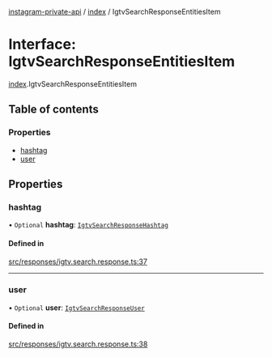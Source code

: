 [instagram-private-api](../../README.md) / [index](../../modules/index.md) / IgtvSearchResponseEntitiesItem

# Interface: IgtvSearchResponseEntitiesItem

[index](../../modules/index.md).IgtvSearchResponseEntitiesItem

## Table of contents

### Properties

- [hashtag](IgtvSearchResponseEntitiesItem.md#hashtag)
- [user](IgtvSearchResponseEntitiesItem.md#user)

## Properties

### hashtag

• `Optional` **hashtag**: [`IgtvSearchResponseHashtag`](IgtvSearchResponseHashtag.md)

#### Defined in

[src/responses/igtv.search.response.ts:37](https://github.com/Nerixyz/instagram-private-api/blob/0e0721c/src/responses/igtv.search.response.ts#L37)

___

### user

• `Optional` **user**: [`IgtvSearchResponseUser`](IgtvSearchResponseUser.md)

#### Defined in

[src/responses/igtv.search.response.ts:38](https://github.com/Nerixyz/instagram-private-api/blob/0e0721c/src/responses/igtv.search.response.ts#L38)
